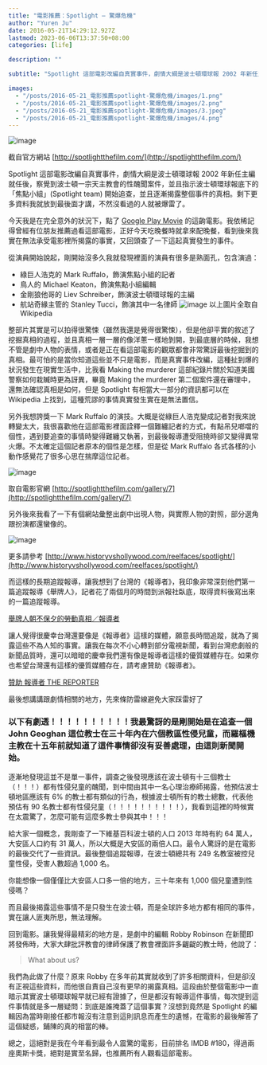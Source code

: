 ```yaml
---
title: "電影推薦：Spotlight — 驚爆危機"
author: "Yuren Ju"
date: 2016-05-21T14:29:12.927Z
lastmod: 2023-06-06T13:37:50+08:00
categories: [life]

description: ""

subtitle: "Spotlight 這部電影改編自真實事件，劇情大綱是波士頓環球報 2002 年新任主編就任後，察覺到波士頓一宗天主教會的性醜聞案件，並且指示波士頓環球報底下的「焦點小組」(Spotlight team)…"

images:
  - "/posts/2016-05-21_電影推薦spotlight-驚爆危機/images/1.png"
  - "/posts/2016-05-21_電影推薦spotlight-驚爆危機/images/2.png"
  - "/posts/2016-05-21_電影推薦spotlight-驚爆危機/images/3.jpeg"
  - "/posts/2016-05-21_電影推薦spotlight-驚爆危機/images/4.png"
---
```


![image](/posts/2016-05-21_電影推薦spotlight-驚爆危機/images/1.png#layoutTextWidth)

截自官方網站 [http://spotlightthefilm.com/](http://spotlightthefilm.com/)

Spotlight 這部電影改編自真實事件，劇情大綱是波士頓環球報 2002 年新任主編就任後，察覺到波士頓一宗天主教會的性醜聞案件，並且指示波士頓環球報底下的「焦點小組」(Spotlight team) 開始追查，並且逐漸揭露整個事件的真相。剩下更多資料我就放到最後面才講，不然沒看過的人就被爆雷了。

今天我是在完全意外的狀況下，點了 [Google Play Movie](https://play.google.com/store/movies/details/%E9%A9%9A%E7%88%86%E7%84%A6%E9%BB%9E?id=DNoMJ36TmNk) 的這齣電影。我依稀記得曾經有位朋友推薦過看這部電影，正好今天吃晚餐時就拿來配晚餐，看到後來我實在無法承受電影裡所揭露的事實，又回頭查了一下這起真實發生的事件。

從演員開始說起，剛開始沒多久我就發現裡面的演員有很多是熟面孔，包含演過：

- 綠巨人浩克的 Mark Ruffalo，飾演焦點小組的記者
- 鳥人的 Michael Keaton，飾演焦點小組編輯
- 金剛狼他哥的 Liev Schreiber，飾演波士頓環球報的主編
- 航站奇緣主管的 Stanley Tucci，飾演其中一名律師
  ![image](/posts/2016-05-21_電影推薦spotlight-驚爆危機/images/2.png#layoutTextWidth)
  以上圖片全取自 Wikipedia

整部片其實是可以拍得很驚悚（雖然我還是覺得很驚悚），但是他卻平實的敘述了挖掘真相的過程，並且真相一層一層的像洋蔥一樣地剝開，到最底層的時候，我想不管是劇中人物的表情，或者是正在看這部電影的觀眾都會非常驚訝最後挖掘到的真相。最可怕的是當你知道這些並不只是電影，而是真實事件改編，這種扯到爆的狀況發生在現實生活中，比我看 Making the murderer 這部紀錄片關於知道美國警察如何栽贓時更為訝異，畢竟 Making the murderer 第二個案件還在審理中，還無法確認真相是如何，但是 Spotlight 有相當大一部分的資訊都可以在 Wikipedia 上找到，這種荒謬的事情真實發生實在是無法置信。

另外我想誇獎一下 Mark Ruffalo 的演技。大概是從綠巨人浩克變成記者對我來說轉變太大，我很喜歡他在這部電影裡面詮釋一個難纏記者的方式，有點吊兒啷噹的個性，遇到要追查的事情時變得難纏又執著，到最後報導遭受阻撓時卻又變得異常火爆。不太確定這個記者原本的個性是怎樣，但是從 Mark Ruffalo 各式各樣的小動作感覺花了很多心思在揣摩這位記者。

![image](/posts/2016-05-21_電影推薦spotlight-驚爆危機/images/3.jpeg#layoutTextWidth)

取自電影官網 [http://spotlightthefilm.com/gallery/7](http://spotlightthefilm.com/gallery/7)

另外後來我看了一下有個網站彙整出劇中出現人物，與實際人物的對照，部分選角跟扮演都還蠻像的。

![image](/posts/2016-05-21_電影推薦spotlight-驚爆危機/images/4.png#layoutTextWidth)

更多請參考 [http://www.historyvshollywood.com/reelfaces/spotlight/](http://www.historyvshollywood.com/reelfaces/spotlight/)

而這樣的長期追蹤報導，讓我想到了台灣的《報導者》，我印象非常深刻他們第一篇追蹤報導《舉牌人》，記者花了兩個月的時間到派報社臥底，取得資料後寫出來的一篇追蹤報導。

[舉牌人朝不保夕的勞動真相／報導者](https://www.twreporter.org/a/2015-brand-life)

讓人覺得很慶幸台灣還要像是《報導者》這樣的媒體，願意長時間追蹤，就為了揭露這些不為人知的事實。讓我在每次不小心轉到部分電視新聞，看到台灣悲劇般的新聞品質時，還可以暗暗的慶幸我們還有像是報導者這樣的優質媒體存在。如果你也希望台灣還有這樣的優質媒體存在，請考慮贊助《報導者》。

[贊助 報導者 THE REPORTER](https://twreporter.backme.tw/cashflow/checkout?project_id=175&reward_id=718)

最後想講講跟劇情相關的地方，先來條防雷線避免大家踩雷好了

### 以下有劇透！！！！！！！！！！我最驚訝的是剛開始是在追查一個 John Geoghan 這位教士在三十年內在六個教區性侵兒童，而羅樞機主教在十五年前就知道了這件事情卻沒有妥善處理，由這則新聞開始。

逐漸地發現這並不是單一事件，調查之後發現應該在波士頓有十三個教士（！！！）都有性侵兒童的醜聞，到中間由其中一名心理治療師揭露，他預估波士頓地區應該有 6% 的教士都有類似的行為，根據波士頓所有的教士總數，代表他預估有 90 名教士都有性侵兒童（！！！！！！！！！！），我看到這裡的時候實在太震驚了，怎麼可能有這麼多教士參與其中！！！

給大家一個概念，我剛查了一下維基百科波士頓的人口 2013 年時有約 64 萬人，大安區人口約有 31 萬人，所以大概是大安區的兩倍人口。最令人驚訝的是在電影的最後交代了一些資訊。最後整個追蹤報導，在波士頓總共有 249 名教室被控兒童性侵，受害人數超過 1,000 名。

你能想像一個僅僅比大安區人口多一倍的地方，三十年來有 1,000 個兒童遭到性侵嗎？

而且最後揭露這些事情不是只發生在波士頓，而是全球許多地方都有相同的事件，實在讓人匪夷所思，無法理解。

回到電影。讓我覺得最精彩的地方是，是劇中的編輯 Robby Robinson 在新聞即將發佈時，大家大肆批評教會的律師保護了教會裡面許多齷齪的教士時，他說了：

> What about us?

我們為此做了什麼？原來 Robby 在多年前其實就收到了許多相關資料，但是卻沒有正視這些資料，而他很自責自己沒有更早的揭露真相。這段由於整個電影中一直暗示其實波士頓環球報早就已經有證據了，但是都沒有報導這件事情，每次提到這件事情就是多一層疑問：到底是誰掩蓋了這個事實？沒想到竟然是 Spotlight 的編輯因為當時剛接任都市報沒有注意到這則訊息而產生的遺憾，在電影的最後解答了這個疑惑，鋪陳的真的相當的棒。

總之，這絕對是我在今年看到最令人震驚的電影，目前排名 IMDB #180，得過兩座奧斯卡獎，絕對是實至名歸，也推薦所有人觀看這部電影。
